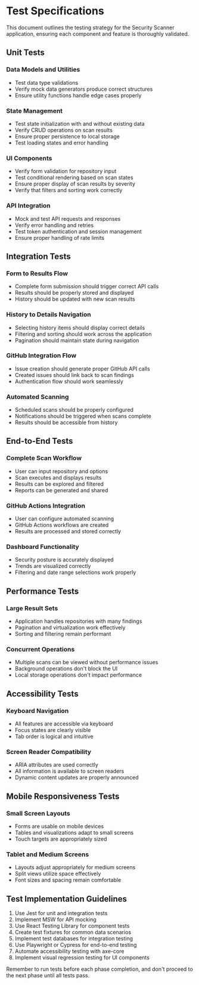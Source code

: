 
# Test Specifications

This document outlines the testing strategy for the Security Scanner application, ensuring each component and feature is thoroughly validated.

## Unit Tests

### Data Models and Utilities
- Test data type validations
- Verify mock data generators produce correct structures
- Ensure utility functions handle edge cases properly

### State Management
- Test state initialization with and without existing data
- Verify CRUD operations on scan results
- Ensure proper persistence to local storage
- Test loading states and error handling

### UI Components
- Verify form validation for repository input
- Test conditional rendering based on scan states
- Ensure proper display of scan results by severity
- Verify that filters and sorting work correctly

### API Integration
- Mock and test API requests and responses
- Verify error handling and retries
- Test token authentication and session management
- Ensure proper handling of rate limits

## Integration Tests

### Form to Results Flow
- Complete form submission should trigger correct API calls
- Results should be properly stored and displayed
- History should be updated with new scan results

### History to Details Navigation
- Selecting history items should display correct details
- Filtering and sorting should work across the application
- Pagination should maintain state during navigation

### GitHub Integration Flow
- Issue creation should generate proper GitHub API calls
- Created issues should link back to scan findings
- Authentication flow should work seamlessly

### Automated Scanning
- Scheduled scans should be properly configured
- Notifications should be triggered when scans complete
- Results should be accessible from history

## End-to-End Tests

### Complete Scan Workflow
- User can input repository and options
- Scan executes and displays results
- Results can be explored and filtered
- Reports can be generated and shared

### GitHub Actions Integration
- User can configure automated scanning
- GitHub Actions workflows are created
- Results are processed and stored correctly

### Dashboard Functionality
- Security posture is accurately displayed
- Trends are visualized correctly
- Filtering and date range selections work properly

## Performance Tests

### Large Result Sets
- Application handles repositories with many findings
- Pagination and virtualization work effectively
- Sorting and filtering remain performant

### Concurrent Operations
- Multiple scans can be viewed without performance issues
- Background operations don't block the UI
- Local storage operations don't impact performance

## Accessibility Tests

### Keyboard Navigation
- All features are accessible via keyboard
- Focus states are clearly visible
- Tab order is logical and intuitive

### Screen Reader Compatibility
- ARIA attributes are used correctly
- All information is available to screen readers
- Dynamic content updates are properly announced

## Mobile Responsiveness Tests

### Small Screen Layouts
- Forms are usable on mobile devices
- Tables and visualizations adapt to small screens
- Touch targets are appropriately sized

### Tablet and Medium Screens
- Layouts adjust appropriately for medium screens
- Split views utilize space effectively
- Font sizes and spacing remain comfortable

## Test Implementation Guidelines

1. Use Jest for unit and integration tests
2. Implement MSW for API mocking
3. Use React Testing Library for component tests
4. Create test fixtures for common data scenarios
5. Implement test databases for integration testing
6. Use Playwright or Cypress for end-to-end testing
7. Automate accessibility testing with axe-core
8. Implement visual regression testing for UI components

Remember to run tests before each phase completion, and don't proceed to the next phase until all tests pass.
